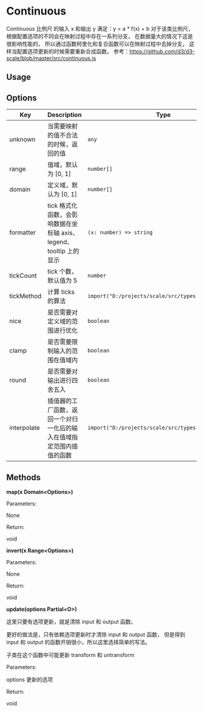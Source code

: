 # Continuous

Continuous 比例尺 的输入 x 和输出 y 满足：y = a * f(x) + b
对于该类比例尺，根据配置选项的不同会在映射过程中存在一系列分支，
在数据量大的情况下这是很影响性能的，
所以通过函数柯里化和复合函数可以在映射过程中去掉分支，
这样当配置选项更新的时候需要重新合成函数。
参考：https://github.com/d3/d3-scale/blob/master/src/continuous.js

## Usage


## Options

| Key | Description | Type | Default|
| ----| ----------- | -----| -------|
| unknown | 当需要映射的值不合法的时候，返回的值 | <code>any</code> | `[]` |
| range | 值域，默认为 [0, 1] | <code>number[]</code> | `[]` |
| domain | 定义域，默认为 [0, 1] | <code>number[]</code> | `[]` |
| formatter | tick 格式化函数，会影响数据在坐标轴 axis、legend、tooltip 上的显示 | <code>(x: number) => string</code> | `[]` |
| tickCount | tick 个数，默认值为 5 | <code>number</code> | `[]` |
| tickMethod | 计算 ticks 的算法 | <code>import("D:/projects/scale/src/types").TickMethod</code> | `[]` |
| nice | 是否需要对定义域的范围进行优化 | <code>boolean</code> | `[]` |
| clamp | 是否需要限制输入的范围在值域内 | <code>boolean</code> | `[]` |
| round | 是否需要对输出进行四舍五入 | <code>boolean</code> | `[]` |
| interpolate | 插值器的工厂函数，返回一个对归一化后的输入在值域指定范围内插值的函数 | <code>import("D:/projects/scale/src/types").Interpolate</code> | `[]` |

## Methods

**map(x Domain&lt;Options&gt;)**


Parameters:

None

Return:

void 

**invert(x Range&lt;Options&gt;)**


Parameters:

None

Return:

void 

**update(options Partial&lt;O&gt;)**

这里只要有选项更新，就是清除 input 和 output 函数。

更好的做法是，只有依赖选项更新时才清除 input 和 output 函数，
但是得到 input 和 output 的函数开销很小，所以这里选择简单的写法。

子类在这个函数中可能更新 transform 和 untransform

Parameters:

options  更新的选项

Return:

void 


